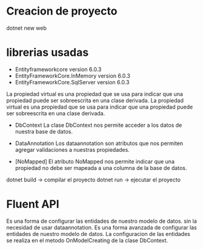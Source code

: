 # Creacion de proyecto
dotnet new web

# librerias usadas
- Entityframeworkcore version 6.0.3
- EntityFrameworkCore.InMemory version 6.0.3
- EntityFrameworkCore.SqlServer version 6.0.3

La propiedad virtual es una propiedad que se usa para indicar que una propiedad puede ser sobreescrita en una clase derivada. La propiedad virtual es una propiedad que se usa para indicar que una propiedad puede ser sobreescrita en una clase derivada.

- DbContext
La clase DbContext nos permite acceder a los datos de nuestra base de datos.

- DataAnnotation
Los dataannotation son atributos que nos permiten agregar validaciones a nuestras propiedades.

- [NoMapped]
El atributo NoMapped nos permite indicar que una propiedad no debe ser mapeada a una columna de la base de datos.

dotnet build -> compilar el proyecto
dotnet run -> ejecutar el proyecto

# Fluent API
Es una forma de configurar las entidades de nuestro modelo de datos.  sin la necesidad de usar dataannotation.
Es una forma avanzada de configurar las entidades de nuestro modelo de datos.
La configuracion de las entidades se realiza en el metodo OnModelCreating de la clase DbContext.
